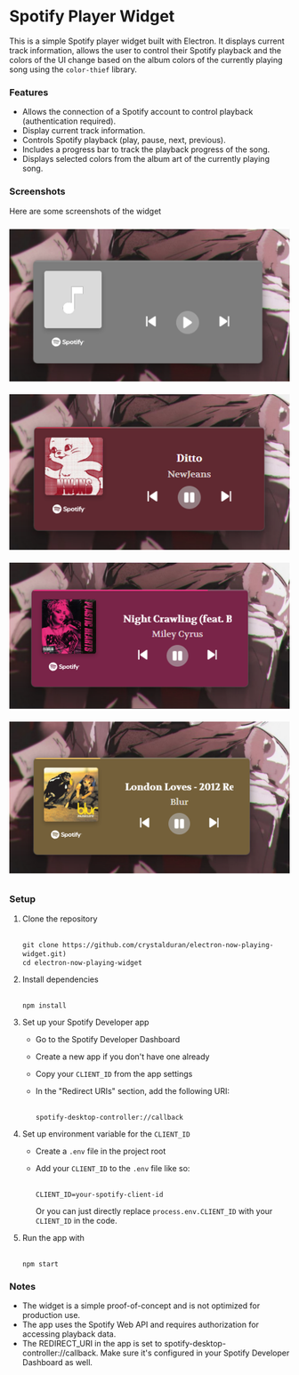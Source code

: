 # Spotify Player Widget

This is a simple Spotify player widget built with Electron. It displays current track information, allows the user to control their Spotify playback and the colors of the UI change based on the album colors of the currently playing song using the `color-thief` library.

### Features

- Allows the connection of a Spotify account to control playback (authentication required).
- Display current track information.
- Controls Spotify playback (play, pause, next, previous).
- Includes a progress bar to track the playback progress of the song.
- Displays selected colors from the album art of the currently playing song.

### Screenshots

Here are some screenshots of the widget

<img src="./assets/default_state.png" alt="Default state" width="518" style="margin: 10px 0;"/>

<img src="./assets/ditto.png" alt="Song playing ditto" width="518" style="margin: 10px 0;"/>

<img src="./assets/night_crawling.png" alt="Song playing night crawling" width="518" style="margin: 10px 0;"/>

<img src="./assets/london_loves.png" alt="Song playing london loves" width="518" style="margin: 10px 0;"/>

### Setup

1. Clone the repository

   ```

   git clone https://github.com/crystalduran/electron-now-playing-widget.git)
   cd electron-now-playing-widget

   ```

2. Install dependencies

   ```

   npm install

   ```

3. Set up your Spotify Developer app

   - Go to the Spotify Developer Dashboard
   - Create a new app if you don't have one already
   - Copy your `CLIENT_ID` from the app settings
   - In the "Redirect URIs" section, add the following URI:

     ```

     spotify-desktop-controller://callback

     ```

4. Set up environment variable for the `CLIENT_ID`

   - Create a `.env` file in the project root
   - Add your `CLIENT_ID` to the `.env` file like so:

     ```

     CLIENT_ID=your-spotify-client-id

     ```

     Or you can just directly replace `process.env.CLIENT_ID` with your `CLIENT_ID` in the code.

5. Run the app with

   ```

   npm start

   ```

### Notes

- The widget is a simple proof-of-concept and is not optimized for production use.
- The app uses the Spotify Web API and requires authorization for accessing playback data.
- The REDIRECT_URI in the app is set to spotify-desktop-controller://callback. Make sure it's configured in your Spotify Developer Dashboard as well.
